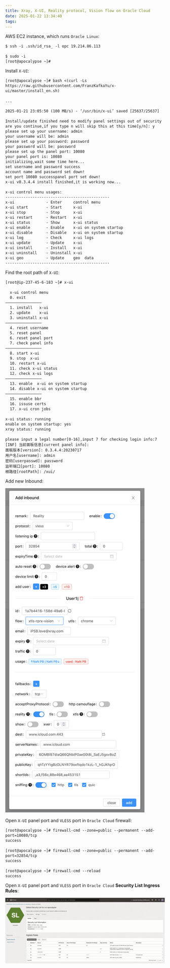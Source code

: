 ```yaml
---
title: Xray, X-UI, Reality protocol, Vision flow on Oracle Cloud
date: 2025-01-22 13:34:40
tags:
---
```


AWS EC2 instance, which runs `Oracle Linux`:

```
$ ssh -i .ssh/id_rsa_ -l opc 19.214.86.113

$ sudo -i
[root@apocalypse ~]#
```

Install `X-UI`:

```
[root@apocalypse ~]# bash <(curl -Ls https://raw.githubusercontent.com/FranzKafkaYu/x-ui/master/install_en.sh)

...

2025-01-21 23:05:50 (100 MB/s) - ‘/usr/bin/x-ui’ saved [25637/25637]

Install/update finished need to modify panel settings out of security
are you continue,if you type n will skip this at this time[y/n]: y
please set up your username: admin
your username will be: admin
please set up your password: password
your password will be: password
please set up the panel port: 10080
your panel port is: 10080
initializing,wait some time here...
set username and password success
account name and password set down!
set port 10080 successpanel port set down!
x-ui v0.3.4.4 install finished,it is working now...

x-ui control menu usages: 
----------------------------------------------
x-ui              - Enter     control menu
x-ui start        - Start     x-ui 
x-ui stop         - Stop      x-ui 
x-ui restart      - Restart   x-ui 
x-ui status       - Show      x-ui status
x-ui enable       - Enable    x-ui on system startup
x-ui disable      - Disable   x-ui on system startup
x-ui log          - Check     x-ui logs
x-ui update       - Update    x-ui 
x-ui install      - Install   x-ui 
x-ui uninstall    - Uninstall x-ui 
x-ui geo          - Update    geo  data
----------------------------------------------
```

Find the root path of `X-UI`:

```
[root@ip-237-45-6-183 ~]# x-ui

  x-ui control menu
  0. exit
————————————————
  1. install   x-ui
  2. update    x-ui
  3. uninstall x-ui
————————————————
  4. reset username
  5. reset panel
  6. reset panel port
  7. check panel info
————————————————
  8. start x-ui
  9. stop  x-ui
  10. restart x-ui
  11. check x-ui status
  12. check x-ui logs
————————————————
  13. enable  x-ui on system startup
  14. disable x-ui on system startup
————————————————
  15. enable bbr 
  16. issuse certs
  17. x-ui cron jobs
 
x-ui status: running
enable on system startup: yes
xray status: running

please input a legal number[0-16],input 7 for checking login info:7
[INF] 当前面板信息[current panel info]:
面板版本[version]: 0.3.4.4:20230717
用户名[username]: admin
密码[userpasswd]: password
监听端口[port]: 10080
根路径[rootPath]: /xui/ 
```

Add new Inbound:

![X-UI - Oracle Cloud Inbound](/img/X-UI%20-%20Oracle%20Cloud%20Inbound.png "X-UI - Oracle Cloud Inbound")

Open `X-UI` panel port and `VLESS` port in `Oracle Cloud` firewall:

```
[root@apocalypse ~]# firewall-cmd --zone=public --permanent --add-port=10080/tcp
success

[root@apocalypse ~]# firewall-cmd --zone=public --permanent --add-port=32854/tcp
success

[root@apocalypse ~]# firewall-cmd --reload
success
```

Open `X-UI` panel port and `VLESS` port in `Oracle Cloud` **Security List Ingress Rules**:

![X-UI - Oracle Cloud](/img/X-UI%20-%20Oracle%20Cloud.png "X-UI - Oracle Cloud")

